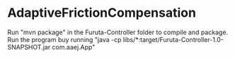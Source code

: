 # AdaptiveFrictionCompensation

Run "mvn package" in the Furuta-Controller folder to compile and package.
Run the program buy running "java -cp libs/*:target/Furuta-Controller-1.0-SNAPSHOT.jar com.aaej.App"
